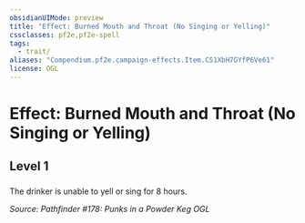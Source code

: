 ```yaml
---
obsidianUIMode: preview
title: "Effect: Burned Mouth and Throat (No Singing or Yelling)"
cssclasses: pf2e,pf2e-spell
tags:
  - trait/
aliases: "Compendium.pf2e.campaign-effects.Item.CS1XbH7GYfP6Ve61"
license: OGL
---
```

# Effect: Burned Mouth and Throat (No Singing or Yelling)
## Level 1
### 






The drinker is unable to yell or sing for 8 hours.

*Source: Pathfinder #178: Punks in a Powder Keg*
*OGL*